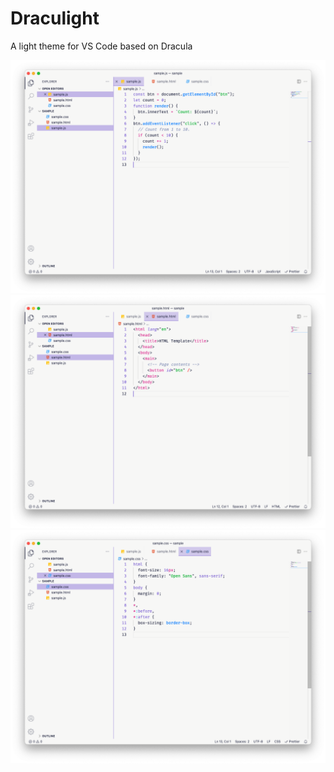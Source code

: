 # Draculight

A light theme for VS Code based on Dracula

![](sample_javascript.png)
![](sample_html.png)
![](sample_css.png)
